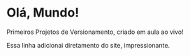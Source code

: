 # Olá, Mundo!
 Primeiros Projetos de Versionamento, criado em aula ao vivo!
 
 
 
Essa linha adicionai diretamento do site, impressionante.
